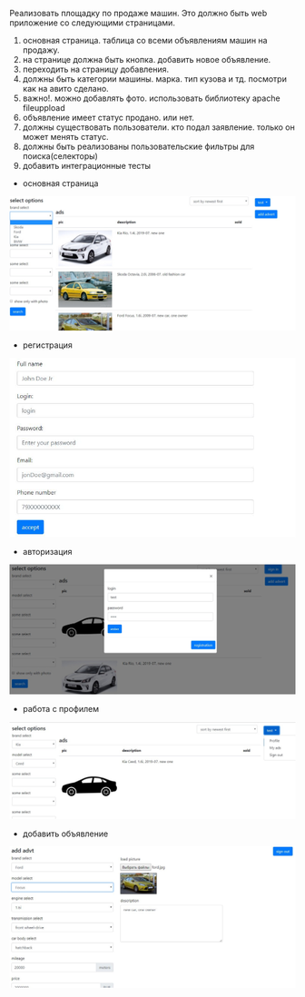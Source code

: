 
Реализовать площадку по продаже машин.
Это должно быть web приложение со следующими страницами.
1. основная страница. таблица со всеми объявлениям машин на продажу.
2. на странице должна быть кнопка. добавить новое объявление.
3. переходить на страницу добавления.
4. должны быть категории машины. марка. тип кузова и тд. посмотри как на авито сделано.
5. важно!. можно добавлять фото. использовать библиотеку apache fileuppload
6. объявление имеет статус продано. или нет.
7. должны существовать пользователи. кто подал заявление. только он может менять статус.
8. должны быть реализованы пользовательские фильтры для поиска(селекторы)
9. добавить интеграционные тесты

- основная страница

![alt text](https://github.com/rmnick/sources/blob/master/imgs/main.jpg)

- регистрация

![alt text](https://github.com/rmnick/sources/blob/master/imgs/reg.JPG)

- авторизация

![alt text](https://github.com/rmnick/sources/blob/master/imgs/mainAuth.jpg)

- работа с профилем

![alt text](https://github.com/rmnick/sources/blob/master/imgs/mainProfile.jpg)

- добавить объявление

![alt text](https://github.com/rmnick/sources/blob/master/imgs/addAdv.JPG)
